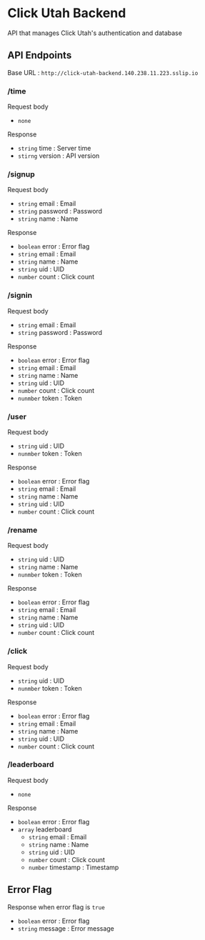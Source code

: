 # Click Utah Backend

API that manages Click Utah's authentication and database

## API Endpoints

Base URL : `http://click-utah-backend.140.238.11.223.sslip.io`

### /time

Request body

- `none`

Response

- `string` time : Server time
- `stirng` version : API version

### /signup

Request body

- `string` email : Email
- `string` password : Password
- `string` name : Name

Response

- `boolean` error : Error flag
- `string` email : Email
- `string` name : Name
- `string` uid : UID
- `number` count : Click count

### /signin

Request body

- `string` email : Email
- `string` password : Password

Response

- `boolean` error : Error flag
- `string` email : Email
- `string` name : Name
- `string` uid : UID
- `number` count : Click count
- `nunmber` token : Token

### /user

Request body

- `string` uid : UID
- `nunmber` token : Token

Response

- `boolean` error : Error flag
- `string` email : Email
- `string` name : Name
- `string` uid : UID
- `number` count : Click count

### /rename

Request body

- `string` uid : UID
- `string` name : Name
- `nunmber` token : Token

Response

- `boolean` error : Error flag
- `string` email : Email
- `string` name : Name
- `string` uid : UID
- `number` count : Click count

### /click

Request body

- `string` uid : UID
- `nunmber` token : Token

Response

- `boolean` error : Error flag
- `string` email : Email
- `string` name : Name
- `string` uid : UID
- `number` count : Click count

### /leaderboard

Request body

- `none`

Response

- `boolean` error : Error flag
- `array` leaderboard
  - `string` email : Email
  - `string` name : Name
  - `string` uid : UID
  - `number` count : Click count
  - `number` timestamp : Timestamp

## Error Flag

Response when error flag is `true`

- `boolean` error : Error flag
- `string` message : Error message
